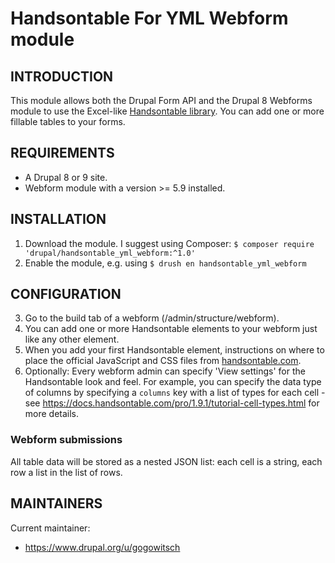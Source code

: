 Handsontable For YML Webform module
========================================

INTRODUCTION
------------
This module allows both the Drupal Form API and the Drupal 8 Webforms module
to use the Excel-like [Handsontable library](https://handsontable.com). You can
add one or more fillable tables to your forms.


REQUIREMENTS
------------
- A Drupal 8 or 9 site.
- Webform module with a version >= 5.9 installed.

INSTALLATION
------------
1. Download the module. I suggest using Composer:
   `$ composer require 'drupal/handsontable_yml_webform:^1.0'`
2. Enable the module, e.g. using
   `$ drush en handsontable_yml_webform`


CONFIGURATION
-------------
3. Go to the build tab of a webform (/admin/structure/webform).
4. You can add one or more Handsontable elements to your webform just like any
   other element.
5. When you add your first Handsontable element, instructions on where to place
   the official JavaScript and CSS files from
   [handsontable.com](https://handsontable.com).
6. Optionally: Every webform admin can specify 'View settings' for the
   Handsontable look and feel. For example, you can specify the data type of
   columns by specifying a <code>columns</code> key with a list of types for
   each cell - see
   https://docs.handsontable.com/pro/1.9.1/tutorial-cell-types.html for more
   details.

### Webform submissions

All table data will be stored as a nested JSON list: each cell is a string, each
row a list in the list of rows.


MAINTAINERS
-----------
Current maintainer:
 * https://www.drupal.org/u/gogowitsch
